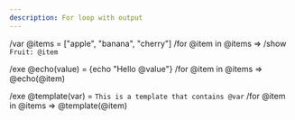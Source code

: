 ```yaml
---
description: For loop with output
---
```


/var @items = ["apple", "banana", "cherry"]
/for @item in @items => /show `Fruit: @item`

/exe @echo(value) = {echo "Hello @value"}
/for @item in @items => @echo(@item)

/exe @template(var) = `
This is a template that contains @var
`
/for @item in @items => @template(@item)